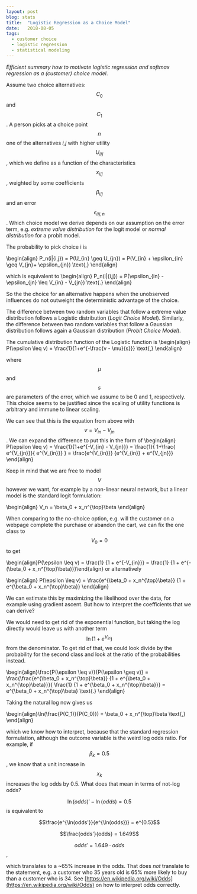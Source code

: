 ```yaml
---
layout: post
blog: stats
title:  "Logistic Regression as a Choice Model"
date:   2018-08-05
tags:
  - customer choice
  - logistic regression
  - statistical modeling
---
```


*Efficient summary how to motivate logistic regression and softmax regression as a (customer) choice model*.

Assume two choice alternatives: $$C_0$$ and $$C_1$$. A person picks at a choice point $$n$$ one of the alternatives *i,j* with higher utility $$U_{i/j}$$, which we define as a function of the characteristics $$x_{i/j}$$, weighted by some coefficients $$\beta_{i/j}$$ and an error $$\epsilon_{i/j,n}$$. Which choice model we derive depends on our assumption on the error term, e.g. *extreme value distribution* for the logit model or *normal distribution* for a probit model.

The probability to pick choice i is

\begin{align}
P_n(i|{i,j}) = P(U_{in} \geq U_{jn}) = P(V_{in} + \epsilon_{in} \geq V_{jn}+ \epsilon_{jn}) \text{,}
\end{align}

which is equivalent to 
\begin{align}
P_n(i|{i,j}) = P(\epsilon_{in} - \epsilon_{jn} \leq V_{in} - V_{jn}) \text{.}
\end{align}

So the the choice for an alternative happens when the unobserved influences do not outweight the deterministic advantage of the choice.

The difference between two random variables that follow a extreme value distribution follows a Logistic distribution (*Logit Choice Model*). Similarly, the difference between two random variables that follow a Gaussian distribution follows again a Gaussian distribution (*Probit Choice Model*). 

The cumulative distribution function of the Logistic function is 
\begin{align}
P(\epsilon \leq v) = \frac{1}{1+e^{-\frac{v - \mu}{s}}} \text{,}
\end{align}

where $$\mu$$ and $$s$$ are parameters of the error, which we assume to be 0 and 1, respectively. This choice seems to be justified since the scaling of utility functions is arbitrary and immune to linear scaling.

We can see that this is the equation from above with $$v = V_{in} - V_{jn}$$. We can expand the difference to put this in the form of 
\begin{align}
P(\epsilon \leq v) = \frac{1}{1+e^{-V_{in} - V_{jn}}} = \frac{1}{
1+\frac{
e^{V_{jn}}}{
e^{V_{in}}}
} = \frac{e^{V_{in}}} {e^{V_{in}} + e^{V_{jn}}}
\end{align}

Keep in mind that we are free to model $$V$$ however we want, for example by a non-linear neural network, but a linear model is the standard logit formulation:

\begin{align}
V_n = \beta_0 + x_n^{\top}\beta
\end{align}

When comparing to the no-choice option, e.g. will the customer on a webpage complete the purchase or abandon the cart, we can fix the one class to $$V_0=0$$ to get 

\begin{align}P(\epsilon \leq v) = \frac{1} {1 + e^{-V_{in}}} = \frac{1} {1 + e^{-(\beta_0 + x_n^{\top}\beta)}}\end{align} or alternatively

\begin{align} P(\epsilon \leq v) = \frac{e^{\beta_0 + x_n^{\top}\beta}} {1 + e^{\beta_0 + x_n^{\top}\beta}} \end{align}

We can estimate this by maximizing the likelihood over the data, for example using gradient ascent. But how to interpret the coefficients that we can derive?

We would need to get rid of the exponential function, but taking the log directly would leave us with another term $$\ln(1+e^{V_{in}})$$ from the denominator. To get rid of that, we could look divide by the probability for the second class and look at the ratio of the probabilities instead.

\begin{align}\frac{P(\epsilon \leq v)}{P(\epsilon \geq v)} = \frac{\frac{e^{\beta_0 + x_n^{\top}\beta}} {1 + e^{\beta_0 + x_n^{\top}\beta}}}{
\frac{1} {1 + e^{\beta_0 + x_n^{\top}\beta}}} = e^{\beta_0 + x_n^{\top}\beta} \text{.} \end{align}

Taking the natural log now gives us

\begin{align}\ln(\frac{P(C_1)}{P(C_0)}) = \beta_0 + x_n^{\top}\beta \text{,} \end{align}

which we know how to interpret, because that the standard regression formulation, although the outcome variable is the weird log odds ratio. For example, if $$\beta_k = 0.5$$, we know that a unit increase in $$x_k$$ increases the log odds by 0.5. What does that mean in terms of not-log odds?

$$\ln(odds)' - \ln(odds) = 0.5$$ is equivalent to

$$\frac{e^{\ln(odds'}}{e^{\ln(odds})} = e^{0.5}$$

$$\frac{odds'}{odds} = 1.649$$

$$odds' = 1.649 \cdot odds$$,

which translates to a ~65% increase in the odds. That does *not* translate to the statement, e.g. a customer who 35 years old is 65% more likely to buy than a customer who is 34. See [https://en.wikipedia.org/wiki/Odds](https://en.wikipedia.org/wiki/Odds) on how to interpret odds correctly.
